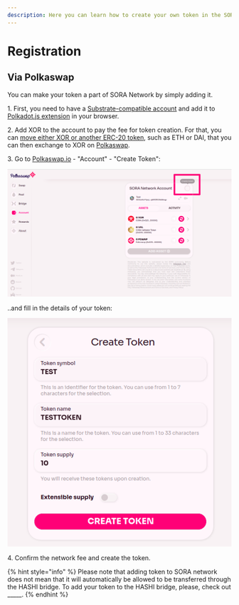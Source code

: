 ```yaml
---
description: Here you can learn how to create your own token in the SORA Network.
---
```


# Registration

## Via Polkaswap

You can make your token a part of SORA Network by simply adding it.

1\. First, you need to have a [Substrate-compatible account](https://wiki.polkadot.network/docs/en/learn-accounts) and add it to [Polkadot.js extension](https://polkadot.js.org/extension/) in your browser.

2\. Add XOR to the account to pay the fee for token creation. For that, you can [move either XOR or another ERC-20 token](https://wiki.sora.org/guides/how-to-transfer-from-ethereum-mainnet-to-sora-v2-hashi-bridge), such as ETH or DAI, that you can then exchange to XOR on [Polkaswap](https://polkaswap.io/#/swap).

3\. Go to [Polkaswap.io](https://polkaswap.io/) - "Account" - "Create Token":

![](<../../.gitbook/assets/Screenshot from 2021-05-14 02-06-52.png>)

..and fill in the details of your token:

![](<../../.gitbook/assets/Screenshot from 2021-05-14 02-15-37.png>)

4\. Confirm the network fee and create the token.

{% hint style="info" %}
Please note that adding token to SORA network does not mean that it will automatically be allowed to be transferred through the HASHI bridge. To add your token to the HASHI bridge, please, check out \_\_\_\_\_.
{% endhint %}
